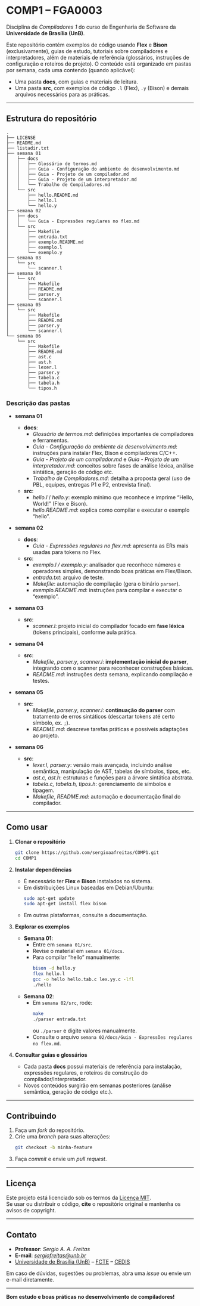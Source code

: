 # COMP1 – FGA0003

Disciplina de *Compiladores 1* do curso de Engenharia de Software da **Universidade de Brasília (UnB)**.

Este repositório contém exemplos de código usando **Flex** e **Bison** (exclusivamente), guias de estudo, tutoriais sobre compiladores e interpretadores, além de materiais de referência (glossários, instruções de configuração e roteiros de projeto). O conteúdo está organizado em pastas por semana, cada uma contendo (quando aplicável):

- Uma pasta **docs**, com guias e materiais de leitura.  
- Uma pasta **src**, com exemplos de código `.l` (Flex), `.y` (Bison) e demais arquivos necessários para as práticas.

---

## Estrutura do repositório

```
.
├── LICENSE
├── README.md
├── listadir.txt
├── semana 01
│   ├── docs
│   │   ├── Glossário de termos.md
│   │   ├── Guia - Configuração do ambiente de desenvolvimento.md
│   │   ├── Guia - Projeto de um compilador.md
│   │   ├── Guia - Projeto de um interpretador.md
│   │   └── Trabalho de Compiladores.md
│   └── src
│       ├── hello.README.md
│       ├── hello.l
│       └── hello.y
├── semana 02
│   ├── docs
│   │   └── Guia - Expressões regulares no flex.md
│   └── src
│       ├── Makefile
│       ├── entrada.txt
│       ├── exemplo.README.md
│       ├── exemplo.l
│       └── exemplo.y
├── semana 03
│   └── src
│       └── scanner.l
├── semana 04
│   └── src
│       ├── Makefile
│       ├── README.md
│       ├── parser.y
│       └── scanner.l
├── semana 05
│   └── src
│       ├── Makefile
│       ├── README.md
│       ├── parser.y
│       └── scanner.l
└── semana 06
    └── src
        ├── Makefile
        ├── README.md
        ├── ast.c
        ├── ast.h
        ├── lexer.l
        ├── parser.y
        ├── tabela.c
        ├── tabela.h
        └── tipos.h
```

### Descrição das pastas

- **semana 01**  
  - **docs**:  
    - *Glossário de termos.md*: definições importantes de compiladores e ferramentas.  
    - *Guia - Configuração do ambiente de desenvolvimento.md*: instruções para instalar Flex, Bison e compiladores C/C++.  
    - *Guia - Projeto de um compilador.md* e *Guia - Projeto de um interpretador.md*: conceitos sobre fases de análise léxica, análise sintática, geração de código etc.  
    - *Trabalho de Compiladores.md*: detalha a proposta geral (uso de PBL, equipes, entregas P1 e P2, entrevista final).  
  - **src**:  
    - *hello.l* / *hello.y*: exemplo mínimo que reconhece e imprime “Hello, World!” (Flex e Bison).  
    - *hello.README.md*: explica como compilar e executar o exemplo “hello”.

- **semana 02**  
  - **docs**:  
    - *Guia - Expressões regulares no flex.md*: apresenta as ERs mais usadas para tokens no Flex.  
  - **src**:  
    - *exemplo.l / exemplo.y*: analisador que reconhece números e operadores simples, demonstrando boas práticas em Flex/Bison.  
    - *entrada.txt*: arquivo de teste.  
    - *Makefile*: automação de compilação (gera o binário `parser`).  
    - *exemplo.README.md*: instruções para compilar e executar o “exemplo”.

- **semana 03**  
  - **src**:  
    - *scanner.l*: projeto inicial do compilador focado em **fase léxica** (tokens principais), conforme aula prática.

- **semana 04**  
  - **src**:  
    - *Makefile*, *parser.y*, *scanner.l*: **implementação inicial do parser**, integrando com o scanner para reconhecer construções básicas.  
    - *README.md*: instruções desta semana, explicando compilação e testes.

- **semana 05**  
  - **src**:  
    - *Makefile*, *parser.y*, *scanner.l*: **continuação do parser** com tratamento de erros sintáticos (descartar tokens até certo símbolo, ex. `;`).  
    - *README.md*: descreve tarefas práticas e possíveis adaptações ao projeto.

- **semana 06**  
  - **src**:  
    - *lexer.l*, *parser.y*: versão mais avançada, incluindo análise semântica, manipulação de AST, tabelas de símbolos, tipos, etc.  
    - *ast.c, ast.h*: estruturas e funções para a árvore sintática abstrata.  
    - *tabela.c, tabela.h, tipos.h*: gerenciamento de símbolos e tipagem.  
    - *Makefile*, *README.md*: automação e documentação final do compilador.

---

## Como usar

1. **Clonar o repositório**
   ```bash
   git clone https://github.com/sergioaafreitas/COMP1.git
   cd COMP1
   ```

2. **Instalar dependências**
   - É necessário ter **Flex** e **Bison** instalados no sistema.  
   - Em distribuições Linux baseadas em Debian/Ubuntu:
     ```bash
     sudo apt-get update
     sudo apt-get install flex bison
     ```
   - Em outras plataformas, consulte a documentação.

3. **Explorar os exemplos**
   - **Semana 01**:
     - Entre em `semana 01/src`.
     - Revise o material em `semana 01/docs`.
     - Para compilar “hello” manualmente:
       ```bash
       bison -d hello.y
       flex hello.l
       gcc -o hello hello.tab.c lex.yy.c -lfl
       ./hello
       ```
   - **Semana 02**:
     - Em `semana 02/src`, rode:
       ```bash
       make
       ./parser entrada.txt
       ```
       ou `./parser` e digite valores manualmente.
     - Consulte o arquivo `semana 02/docs/Guia - Expressões regulares no flex.md`.

4. **Consultar guias e glossários**
   - Cada pasta **docs** possui materiais de referência para instalação, expressões regulares, e roteiros de construção do compilador/interpretador.
   - Novos conteúdos surgirão em semanas posteriores (análise semântica, geração de código etc.).

---

## Contribuindo

1. Faça um *fork* do repositório.
2. Crie uma *branch* para suas alterações:
   ```bash
   git checkout -b minha-feature
   ```
3. Faça *commit* e envie um *pull request*.

---

## Licença

Este projeto está licenciado sob os termos da [Licença MIT](LICENSE).  
Se usar ou distribuir o código, **cite** o repositório original e mantenha os avisos de copyright.

---

## Contato

- **Professor**: *Sergio A. A. Freitas*  
- **E-mail**: *sergiofreitas@unb.br*  
- [Universidade de Brasília (UnB)](https://www.unb.br/) – [FCTE](https://fcte.unb.br/) – [CEDIS](https://cedis.unb.br)

Em caso de dúvidas, sugestões ou problemas, abra uma *issue* ou envie um e-mail diretamente.

---

**Bom estudo e boas práticas no desenvolvimento de compiladores!**

